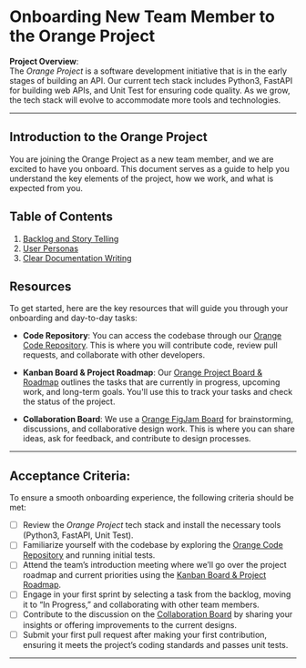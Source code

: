 # Onboarding New Team Member to the Orange Project

**Project Overview**:  
The *Orange Project* is a software development initiative that is in the early stages of building an API. Our current tech stack includes Python3, FastAPI for building web APIs, and Unit Test for ensuring code quality. As we grow, the tech stack will evolve to accommodate more tools and technologies.

---

## Introduction to the Orange Project

You are joining the Orange Project as a new team member, and we are excited to have you onboard. This document serves as a guide to help you understand the key elements of the project, how we work, and what is expected from you.

## Table of Contents
1. [Backlog and Story Telling](./backlog_and_storytelling.md)
2. [User Personas](./user_personas.md)
3. [Clear Documentation Writing](./)

## Resources

To get started, here are the key resources that will guide you through your onboarding and day-to-day tasks:

- **Code Repository**: You can access the codebase through our [Orange Code Repository](https://github.com/jackyhuynh/orange.git). This is where you will contribute code, review pull requests, and collaborate with other developers.
  
- **Kanban Board & Project Roadmap**: Our [Orange Project Board & Roadmap](https://github.com/users/jackyhuynh/projects/6) outlines the tasks that are currently in progress, upcoming work, and long-term goals. You'll use this to track your tasks and check the status of the project.

- **Collaboration Board**: We use a [Orange FigJam Board](https://www.figma.com/board/8ByAhNi4beFyRFRKVSBLH5/Orange-Board?node-id=0-1&t=KdqWDxHU7CWV99aj-1) for brainstorming, discussions, and collaborative design work. This is where you can share ideas, ask for feedback, and contribute to design processes.

---

## Acceptance Criteria:

To ensure a smooth onboarding experience, the following criteria should be met:

- [ ] Review the *Orange Project* tech stack and install the necessary tools (Python3, FastAPI, Unit Test).
- [ ] Familiarize yourself with the codebase by exploring the [Orange Code Repository](https://github.com/jackyhuynh/orange.git) and running initial tests.
- [ ] Attend the team’s introduction meeting where we’ll go over the project roadmap and current priorities using the [Kanban Board & Project Roadmap](https://github.com/users/jackyhuynh/projects/6).
- [ ] Engage in your first sprint by selecting a task from the backlog, moving it to “In Progress,” and collaborating with other team members.
- [ ] Contribute to the discussion on the [Collaboration Board](https://www.figma.com/board/8ByAhNi4beFyRFRKVSBLH5/Orange-Board?node-id=0-1&t=KdqWDxHU7CWV99aj-1) by sharing your insights or offering improvements to the current designs.
- [ ] Submit your first pull request after making your first contribution, ensuring it meets the project’s coding standards and passes unit tests.

---


